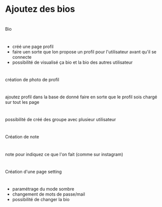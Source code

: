 ###
<h1>
Ajoutez des bios
</h1>

###

#
Bio
#
- créé une page profil
- faire uen sorte que lon propose un profil pour l'utilisateur avant qu'il se connecte
- possibilité de visualisé ça bio et la bio des autres utilisateur
#

#
création de photo de profil
#

###
ajoutez profil dans la base de donné
faire en sorte que le profil sois chargé sur tout les page
###


#
possibilité de créé des groupe avec plusieur utilisateur
#

#
Création de note
#
###
note pour indiquez ce que l'on fait (comme sur instagram)
###


#
Création d'une page setting
#
###
- paramétrage du mode sombre 
- changement de mots de passe/mail
- possibilité de changer la bio 
###